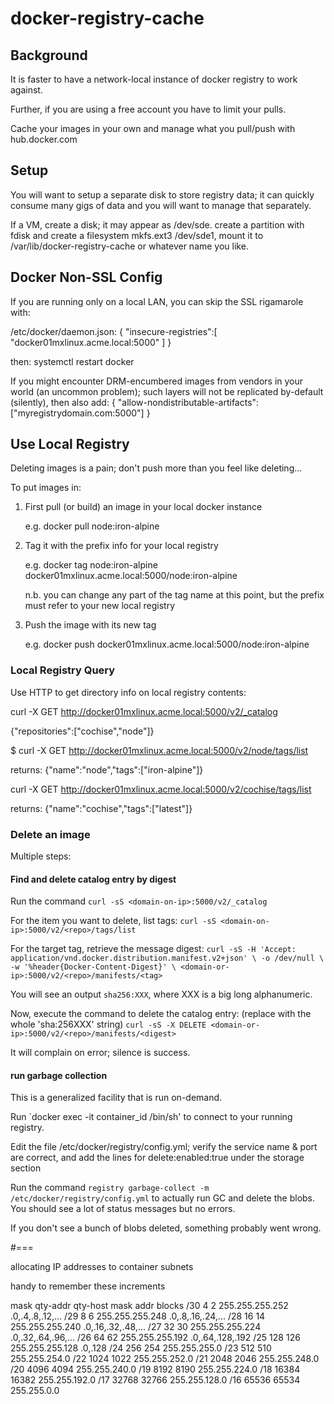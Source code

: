 # docker-registry-cache

## Background

It is faster to have a network-local instance of docker registry to work against.

Further, if you are using a free account you have to limit your pulls.

Cache your images in your own and manage what you pull/push with hub.docker.com

## Setup

You will want to setup a separate disk to store registry data; it can quickly consume many gigs of data and you will want to manage that separately.

If a VM, create a disk; it may appear as /dev/sde. create a partition with fdisk and create a filesystem mkfs.ext3 /dev/sde1, mount it to /var/lib/docker-registry-cache or whatever name you like.


## Docker Non-SSL Config

If you are running only on a local LAN, you can skip the SSL rigamarole with:

  /etc/docker/daemon.json: 
    { "insecure-registries":[ "docker01mxlinux.acme.local:5000" ] }

  then: systemctl restart docker

If you might encounter DRM-encumbered images from vendors in your world (an uncommon problem); such layers will not be replicated by-default (silently), then also add:
    { "allow-nondistributable-artifacts": ["myregistrydomain.com:5000"] }


## Use Local Registry

Deleting images is a pain; don't push more than you feel like deleting...

To put images in:

 1) First pull (or build) an image in your local docker instance

    e.g. docker pull node:iron-alpine

 2) Tag it with the prefix info for your local registry

    e.g. docker tag node:iron-alpine docker01mxlinux.acme.local:5000/node:iron-alpine 

    n.b. you can change any part of the tag name at this point, but the prefix must refer to your new local registry

 3) Push the image with its new tag

    e.g. docker push docker01mxlinux.acme.local:5000/node:iron-alpine


### Local Registry Query

Use HTTP to get directory info on local registry contents:

curl -X GET http://docker01mxlinux.acme.local:5000/v2/_catalog

{"repositories":["cochise","node"]}

$ curl -X GET http://docker01mxlinux.acme.local:5000/v2/node/tags/list

returns: {"name":"node","tags":["iron-alpine"]}

curl -X GET http://docker01mxlinux.acme.local:5000/v2/cochise/tags/list

returns: {"name":"cochise","tags":["latest"]}

### Delete an image

Multiple steps:

#### Find and delete catalog entry by digest

Run the command `curl -sS <domain-on-ip>:5000/v2/_catalog`

For the item you want to delete, list tags: `curl -sS <domain-on-ip>:5000/v2/<repo>/tags/list`

For the target tag, retrieve the message digest: `curl -sS -H 'Accept: application/vnd.docker.distribution.manifest.v2+json' \
-o /dev/null \
-w '%header{Docker-Content-Digest}' \
<domain-or-ip>:5000/v2/<repo>/manifests/<tag>`

You will see an output `sha256:XXX`, where XXX is a big long alphanumeric.

Now, execute the command to delete the catalog entry: (replace <digest> with the whole 'sha:256XXX' string) 
`curl -sS -X DELETE <domain-or-ip>:5000/v2/<repo>/manifests/<digest>`

It will complain on error; silence is success.

#### run garbage collection

This is a generalized facility that is run on-demand. 

Run `docker exec -it container_id /bin/sh' to connect to your running registry.

Edit the file /etc/docker/registry/config.yml; verify the service name & port are correct, and add the lines for delete:enabled:true under the storage section

Run the command `registry garbage-collect -m /etc/docker/registry/config.yml` to actually run GC and delete the blobs. You should see a lot of status messages but no errors.

If you don't see a bunch of blobs deleted, something probably went wrong.

#===

allocating IP addresses to container subnets

handy to remember these increments

mask	qty-addr	qty-host	mask			addr blocks
/30	4		2		255.255.255.252		.0,.4,.8,.12,...
/29	8		6		255.255.255.248		.0,.8,.16,.24,...
/28	16		14		255.255.255.240		.0,.16,.32,.48,...
/27	32		30		255.255.255.224		.0,.32,.64,.96,...
/26	64		62		255.255.255.192		.0,.64,.128,.192
/25	128		126		255.255.255.128		.0,.128
/24	256		254		255.255.255.0
/23	512		510		255.255.254.0
/22	1024		1022		255.255.252.0
/21	2048		2046		255.255.248.0
/20	4096		4094		255.255.240.0
/19	8192		8190		255.255.224.0
/18	16384		16382		255.255.192.0
/17	32768		32766		255.255.128.0
/16	65536		65534		255.255.0.0
